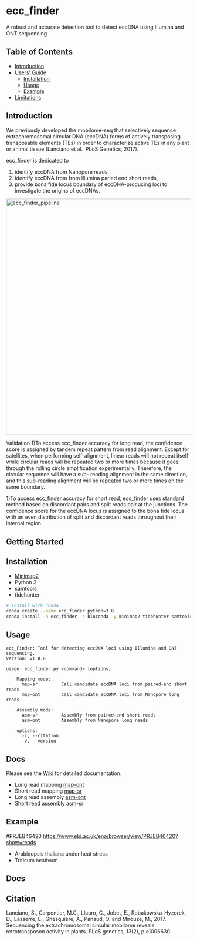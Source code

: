 

# ecc_finder
A robust and accurate detection tool to detect eccDNA using Illumina and ONT sequencing
 
## Table of Contents

- [Introduction](#intro)
- [Users' Guide](#uguide)
  - [Installation](#install)
  - [Usage](#Usage)
  - [Example](#example)
- [Limitations](#limit)

## <a name="intro"></a>Introduction

We previously developed the mobilome-seq that selectively sequence extrachromosomal circular DNA (eccDNA) forms of actively transposing transposable elements (TEs) in order to characterize active TEs in any plant or animal tissue (Lanciano et al.  PLoS Genetics, 2017).

ecc_finder is dedicated to 
1) identify eccDNA from Nanopore reads, 
2) identify eccDNA from from Illumina paried end short reads, 
3) provide bona fide locus boundary of eccDNA-producing loci to investigate the origins of eccDNAs.

<img width="641" alt="ecc_finder_pipeline" src="https://user-images.githubusercontent.com/8072119/124471419-20831e80-dd9d-11eb-89ce-49d5493764d5.png">

Validation 
1)To access ecc_finder accuracy for long read, the confidence score is assigned by tandem repeat pattern from read alignment. Except for satellites, when performing self-alignment, linear reads will not repeat itself while circular reads will be repeated two or more times because it goes through the rolling circle amplification experimentally. Therefore, the circular sequence will have a sub- reading alignment in the same direction, and this sub-reading alignment will be repeated two or more times on the same boundary. 

1)To access ecc_finder accuracy for short read, ecc_finder uses standard method based on discordant pairs and split reads pair at the junctions. The confidence score for the eccDNA locus is assigned to the bona fide locus with an even distribution of split and discordant reads throughout their internal region.




## Getting Started
## <a name="install"></a>Installation

- [Minimap2](https://github.com/lh3/minimap2)
- Python 3 
- samtools
- tidehunter

```bash
# install with conda
conda create --name ecc_finder python=3.8
conda install -n ecc_finder -c bioconda -y minimap2 tidehunter samtools

```
## <a name="Usage"></a>Usage
```
ecc_Finder: Tool for detecting eccDNA loci using Illumina and ONT sequencing.
Version: v1.0.0

usage: ecc_finder.py <command> [options]
    
    Mapping mode:
      map-sr         Call candidate eccDNA loci from paired-end short reads
      map-ont        Call candidate eccDNA loci from Nanopore long reads
    
    Assembly mode:
      asm-sr         Assembly from paired-end short reads
      asm-ont        Assembly from Nanopore long reads
      
    options:
      -c, --citation  
      -v, --version
```

## Docs
Please see the [Wiki](https://github.com/njaupan/ecc_finder/wiki) for detailed documentation.
- Long read mapping [map-ont](https://github.com/njaupan/ecc_finder/wiki/map-ont)
- Short read mapping [map-sr](https://github.com/njaupan/ecc_finder/map-sr) 
- Long read assembly [asm-ont](https://github.com/njaupan/ecc_finder/wiki/asm-ont)
- Short read assembly [asm-sr](https://github.com/njaupan/ecc_finder/asm-sr) 
 


## <a name="example"></a>Example
#PRJEB46420
https://www.ebi.ac.uk/ena/browser/view/PRJEB46420?show=reads
- Arabidopsis thaliana under heat stress 
- Triticum aestivum 

## Docs
## Citation
Lanciano, S., Carpentier, M.C., Llauro, C., Jobet, E., Robakowska-Hyzorek, D., Lasserre, E., Ghesquière, A., Panaud, O. and Mirouze, M., 2017. Sequencing the extrachromosomal circular mobilome reveals retrotransposon activity in plants. PLoS genetics, 13(2), p.e1006630.
